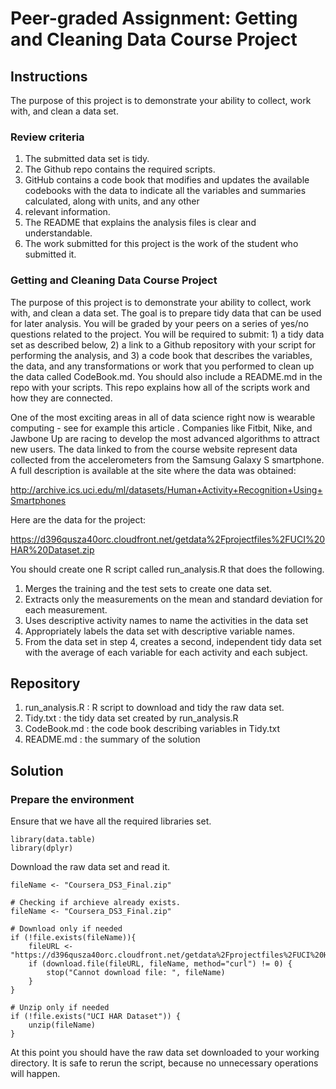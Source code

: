 # Peer-graded Assignment: Getting and Cleaning Data Course Project

## Instructions
The purpose of this project is to demonstrate your ability to collect, work with, and clean a data set.
### Review criteria
1. The submitted data set is tidy.
2. The Github repo contains the required scripts.
3. GitHub contains a code book that modifies and updates the available codebooks with the data to indicate all the variables and summaries calculated, along with units, and any other
4. relevant information.
5. The README that explains the analysis files is clear and understandable.
6. The work submitted for this project is the work of the student who submitted it.

### Getting and Cleaning Data Course Project
The purpose of this project is to demonstrate your ability to collect, work with, and clean a data set. The goal is to prepare tidy data that can be used for later analysis. You will be graded by your peers on a series of yes/no questions related to the project. You will be required to submit: 1) a tidy data set as described below, 2) a link to a Github repository with your script for performing the analysis, and 3) a code book that describes the variables, the data, and any transformations or work that you performed to clean up the data called CodeBook.md. You should also include a README.md in the repo with your scripts. This repo explains how all of the scripts work and how they are connected.

One of the most exciting areas in all of data science right now is wearable computing - see for example this article . Companies like Fitbit, Nike, and Jawbone Up are racing to develop the most advanced algorithms to attract new users. The data linked to from the course website represent data collected from the accelerometers from the Samsung Galaxy S smartphone. A full description is available at the site where the data was obtained:

http://archive.ics.uci.edu/ml/datasets/Human+Activity+Recognition+Using+Smartphones

Here are the data for the project:

https://d396qusza40orc.cloudfront.net/getdata%2Fprojectfiles%2FUCI%20HAR%20Dataset.zip

You should create one R script called run_analysis.R that does the following.
1. Merges the training and the test sets to create one data set.
2. Extracts only the measurements on the mean and standard deviation for each measurement.
3. Uses descriptive activity names to name the activities in the data set
4. Appropriately labels the data set with descriptive variable names.
5. From the data set in step 4, creates a second, independent tidy data set with the average of each variable for each activity and each subject.

## Repository
1. run_analysis.R : R script to download and tidy the raw data set.
2. Tidy.txt : the tidy data set created by run_analysis.R
3. CodeBook.md : the code book describing variables in Tidy.txt
4. README.md : the summary of the solution

## Solution
### Prepare the environment
Ensure that we have all the required libraries set.
```
library(data.table)
library(dplyr)
```
Download the raw data set and read it.
```
fileName <- "Coursera_DS3_Final.zip"

# Checking if archieve already exists.
fileName <- "Coursera_DS3_Final.zip"

# Download only if needed
if (!file.exists(fileName)){
    fileURL <- "https://d396qusza40orc.cloudfront.net/getdata%2Fprojectfiles%2FUCI%20HAR%20Dataset.zip"
    if (download.file(fileURL, fileName, method="curl") != 0) {
        stop("Cannot download file: ", fileName)
    }
}  

# Unzip only if needed
if (!file.exists("UCI HAR Dataset")) { 
    unzip(fileName) 
}
```
At this point you should have the raw data set downloaded to your working directory. It is safe to rerun the script, because no unnecessary operations will happen.
